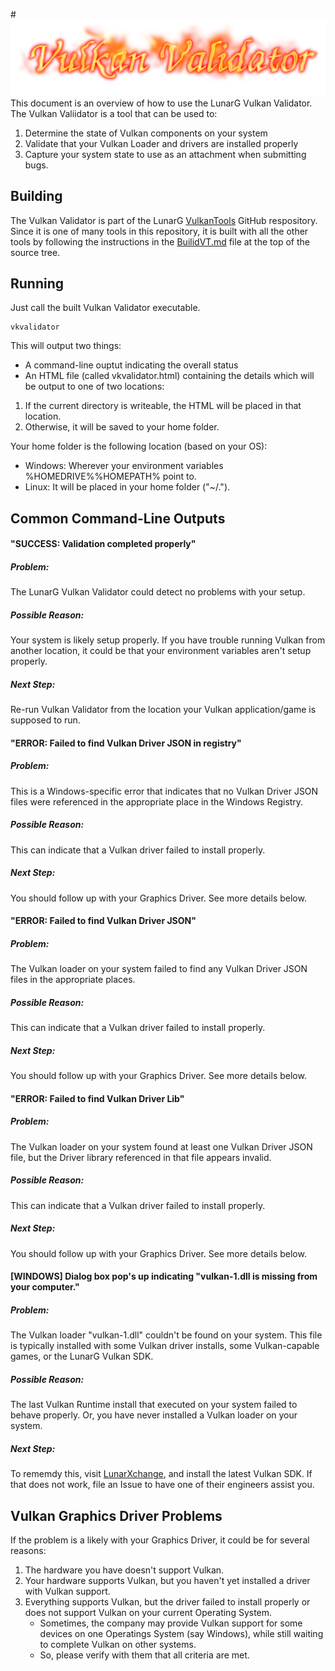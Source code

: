 #![Vulkan Validaotr](images/vkvalidator.png)
This document is an overview of how to use the LunarG Vulkan Validator.
The Vulkan Valiidator is a tool that can be used to:
 1. Determine the state of Vulkan components on your system
 2. Validate that your Vulkan Loader and drivers are installed properly
 3. Capture your system state to use as an attachment when submitting bugs.

## Building
The Vulkan Validator is part of the LunarG [VulkanTools](https://github.com/LunarG/VulkanTools) GitHub respository.
Since it is one of many tools in this repository, it is built with all the other
tools by following the instructions in the [BuilidVT.md](https://github.com/LunarG/VulkanTools/blob/master/BUILDVT.md) file at the top of the
source tree.

## Running
Just call the built Vulkan Validator executable.

```
vkvalidator
```

This will output two things:
 - A command-line ouptut indicating the overall status
 - An HTML file (called vkvalidator.html) containing the details which will be output to one of two locations:
  1. If the current directory is writeable, the HTML will be placed in that location.
  2. Otherwise, it will be saved to your home folder.

Your home folder is the following location (based on your OS):
 - Windows: Wherever your environment variables %HOMEDRIVE%\%HOMEPATH% point to.
 - Linux: It will be placed in your home folder ("~/.").

## Common Command-Line Outputs

#### "SUCCESS: Validation completed properly"

##### Problem:
The LunarG Vulkan Validator could detect no problems with your setup.

##### Possible Reason:
Your system is likely setup properly.  If you have trouble running Vulkan from another location, it could be that your environment variables aren't setup properly.

##### Next Step:
Re-run Vulkan Validator from the location your Vulkan application/game is supposed to run.


#### "ERROR: Failed to find Vulkan Driver JSON in registry"

##### Problem:
This is a Windows-specific error that indicates that no Vulkan Driver JSON files were referenced in the appropriate place in the Windows Registry.

##### Possible Reason:
This can indicate that a Vulkan driver failed to install properly.

##### Next Step:
You should follow up with your Graphics Driver.  See more details below.


#### "ERROR: Failed to find Vulkan Driver JSON"

##### Problem:
The Vulkan loader on your system failed to find any Vulkan Driver JSON files in the appropriate places.

##### Possible Reason:
This can indicate that a Vulkan driver failed to install properly.

##### Next Step:
You should follow up with your Graphics Driver.  See more details below.


#### "ERROR: Failed to find Vulkan Driver Lib"

##### Problem:
The Vulkan loader on your system found at least one Vulkan Driver JSON file, but the Driver library referenced in that file appears invalid.

##### Possible Reason:
This can indicate that a Vulkan driver failed to install properly.

##### Next Step:
You should follow up with your Graphics Driver.  See more details below.


#### [WINDOWS] Dialog box pop's up indicating "vulkan-1.dll is missing from your computer."

##### Problem:
The Vulkan loader "vulkan-1.dll" couldn't be found on your system.  This file is typically installed with some Vulkan driver installs,
some Vulkan-capable games, or the LunarG Vulkan SDK.

##### Possible Reason:
The last Vulkan Runtime install that executed on your system failed to behave properly.  Or, you have never installed a Vulkan loader
on your system.

##### Next Step:
To rememdy this, visit [LunarXchange](https://vulkan.lunarg.com/), and install the latest Vulkan SDK.  If that does not work, file an
Issue to have one of their engineers assist you.


## Vulkan Graphics Driver Problems
If the problem is a likely with your Graphics Driver, it could be for several reasons:
 1. The hardware you have doesn't support Vulkan.
 2. Your hardware supports Vulkan, but you haven't yet installed a driver with Vulkan support.
 3. Everything supports Vulkan, but the driver failed to install properly or does not support Vulkan on your current Operating System.
    - Sometimes, the company may provide Vulkan support for some devices on one Operatings System (say Windows), while still waiting to complete Vulkan on other systems.
    - So, please verify with them that all criteria are met.
